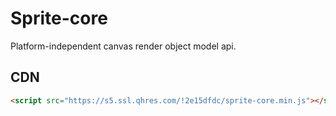 # Sprite-core

Platform-independent canvas render object model api.

## CDN

```html
<script src="https://s5.ssl.qhres.com/!2e15dfdc/sprite-core.min.js"></script>
```
